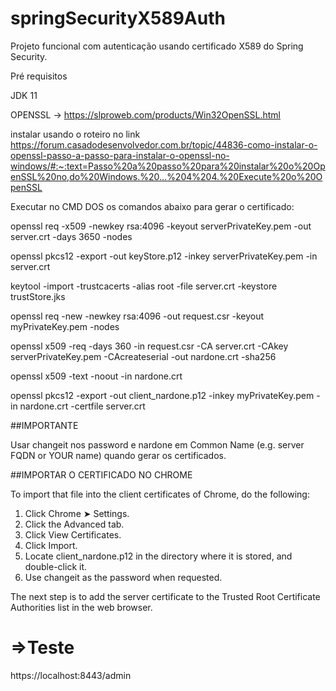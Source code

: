 # springSecurityX589Auth
Projeto funcional com autenticação usando certificado X589 do Spring Security.

Pré requisitos

JDK 11

OPENSSL -> https://slproweb.com/products/Win32OpenSSL.html

instalar usando o roteiro no link https://forum.casadodesenvolvedor.com.br/topic/44836-como-instalar-o-openssl-passo-a-passo-para-instalar-o-openssl-no-windows/#:~:text=Passo%20a%20passo%20para%20instalar%20o%20OpenSSL%20no,do%20Windows.%20...%204%204.%20Execute%20o%20OpenSSL


Executar no CMD DOS os comandos abaixo para gerar o certificado:


openssl req -x509 -newkey rsa:4096 -keyout serverPrivateKey.pem -out server.crt -days 3650 -nodes


openssl pkcs12 -export -out keyStore.p12 -inkey serverPrivateKey.pem -in server.crt


keytool -import -trustcacerts -alias root -file server.crt -keystore trustStore.jks

openssl req -new -newkey rsa:4096 -out request.csr -keyout myPrivateKey.pem -nodes


openssl x509 -req -days 360 -in request.csr -CA server.crt -CAkey serverPrivateKey.pem -CAcreateserial -out nardone.crt -sha256

openssl x509 -text -noout -in nardone.crt

openssl pkcs12 -export -out client_nardone.p12 -inkey myPrivateKey.pem -in nardone.crt -certfile server.crt


##IMPORTANTE

Usar changeit nos password e nardone em Common Name (e.g. server FQDN or YOUR name) quando gerar os certificados.


##IMPORTAR O CERTIFICADO NO CHROME

To import that file into the client certificates of Chrome, do the following:
1. Click Chrome ➤ Settings.
2. Click the Advanced tab.
3. Click View Certificates.
4. Click Import.
5. Locate client_nardone.p12 in the directory where it is stored,
   and double-click it.
6. Use changeit as the password when requested.

The next step is to add the server certificate to the Trusted Root Certificate
Authorities list in the web browser.


# =>Teste

https://localhost:8443/admin


